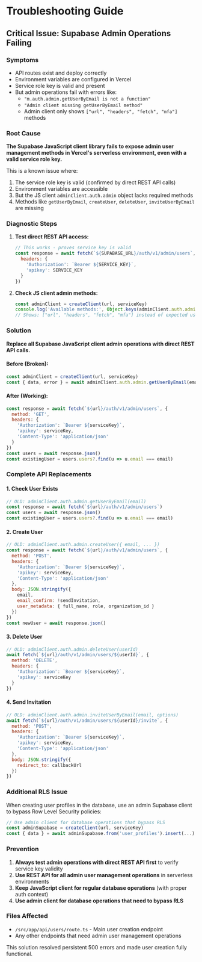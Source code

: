 # Troubleshooting Guide

## Critical Issue: Supabase Admin Operations Failing

### Symptoms
- API routes exist and deploy correctly
- Environment variables are configured in Vercel  
- Service role key is valid and present
- But admin operations fail with errors like:
  - `"m.auth.admin.getUserByEmail is not a function"`
  - `"Admin client missing getUserByEmail method"`
  - Admin client only shows `["url", "headers", "fetch", "mfa"]` methods

### Root Cause
**The Supabase JavaScript client library fails to expose admin user management methods in Vercel's serverless environment, even with a valid service role key.**

This is a known issue where:
1. The service role key is valid (confirmed by direct REST API calls)
2. Environment variables are accessible 
3. But the JS client `adminClient.auth.admin` object lacks required methods
4. Methods like `getUserByEmail`, `createUser`, `deleteUser`, `inviteUserByEmail` are missing

### Diagnostic Steps
1. **Test direct REST API access:**
   ```javascript
   // This works - proves service key is valid
   const response = await fetch(`${SUPABASE_URL}/auth/v1/admin/users`, {
     headers: {
       'Authorization': `Bearer ${SERVICE_KEY}`,
       'apikey': SERVICE_KEY
     }
   })
   ```

2. **Check JS client admin methods:**
   ```javascript
   const adminClient = createClient(url, serviceKey)
   console.log('Available methods:', Object.keys(adminClient.auth.admin))
   // Shows: ["url", "headers", "fetch", "mfa"] instead of expected user methods
   ```

### Solution
**Replace all Supabase JavaScript client admin operations with direct REST API calls.**

#### Before (Broken):
```javascript
const adminClient = createClient(url, serviceKey)
const { data, error } = await adminClient.auth.admin.getUserByEmail(email)
```

#### After (Working):
```javascript
const response = await fetch(`${url}/auth/v1/admin/users`, {
  method: 'GET',
  headers: {
    'Authorization': `Bearer ${serviceKey}`,
    'apikey': serviceKey,
    'Content-Type': 'application/json'
  }
})
const users = await response.json()
const existingUser = users.users?.find(u => u.email === email)
```

### Complete API Replacements

#### 1. Check User Exists
```javascript
// OLD: adminClient.auth.admin.getUserByEmail(email)
const response = await fetch(`${url}/auth/v1/admin/users`)
const users = await response.json()
const existingUser = users.users?.find(u => u.email === email)
```

#### 2. Create User
```javascript
// OLD: adminClient.auth.admin.createUser({ email, ... })
const response = await fetch(`${url}/auth/v1/admin/users`, {
  method: 'POST',
  headers: {
    'Authorization': `Bearer ${serviceKey}`,
    'apikey': serviceKey,
    'Content-Type': 'application/json'
  },
  body: JSON.stringify({
    email,
    email_confirm: !sendInvitation,
    user_metadata: { full_name, role, organization_id }
  })
})
const newUser = await response.json()
```

#### 3. Delete User
```javascript
// OLD: adminClient.auth.admin.deleteUser(userId)
await fetch(`${url}/auth/v1/admin/users/${userId}`, {
  method: 'DELETE',
  headers: {
    'Authorization': `Bearer ${serviceKey}`,
    'apikey': serviceKey
  }
})
```

#### 4. Send Invitation
```javascript
// OLD: adminClient.auth.admin.inviteUserByEmail(email, options)
await fetch(`${url}/auth/v1/admin/users/${userId}/invite`, {
  method: 'POST',
  headers: {
    'Authorization': `Bearer ${serviceKey}`,
    'apikey': serviceKey,
    'Content-Type': 'application/json'
  },
  body: JSON.stringify({
    redirect_to: callbackUrl
  })
})
```

### Additional RLS Issue
When creating user profiles in the database, use an admin Supabase client to bypass Row Level Security policies:

```javascript
// Use admin client for database operations that bypass RLS
const adminSupabase = createClient(url, serviceKey)
const { data } = await adminSupabase.from('user_profiles').insert(...)
```

### Prevention
1. **Always test admin operations with direct REST API first** to verify service key validity
2. **Use REST API for all admin user management operations** in serverless environments
3. **Keep JavaScript client for regular database operations** (with proper auth context)
4. **Use admin client for database operations that need to bypass RLS**

### Files Affected
- `/src/app/api/users/route.ts` - Main user creation endpoint
- Any other endpoints that need admin user management operations

This solution resolved persistent 500 errors and made user creation fully functional.